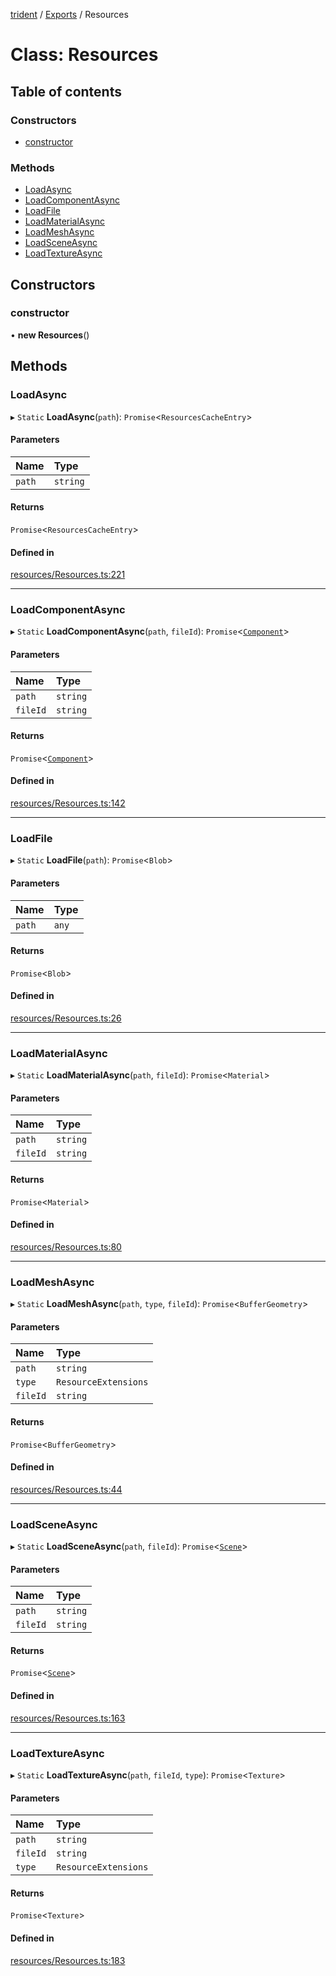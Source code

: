 [trident](../README.md) / [Exports](../modules.md) / Resources

# Class: Resources

## Table of contents

### Constructors

- [constructor](Resources.md#constructor)

### Methods

- [LoadAsync](Resources.md#loadasync)
- [LoadComponentAsync](Resources.md#loadcomponentasync)
- [LoadFile](Resources.md#loadfile)
- [LoadMaterialAsync](Resources.md#loadmaterialasync)
- [LoadMeshAsync](Resources.md#loadmeshasync)
- [LoadSceneAsync](Resources.md#loadsceneasync)
- [LoadTextureAsync](Resources.md#loadtextureasync)

## Constructors

### constructor

• **new Resources**()

## Methods

### LoadAsync

▸ `Static` **LoadAsync**(`path`): `Promise`<`ResourcesCacheEntry`\>

#### Parameters

| Name | Type |
| :------ | :------ |
| `path` | `string` |

#### Returns

`Promise`<`ResourcesCacheEntry`\>

#### Defined in

[resources/Resources.ts:221](https://github.com/AIFanatic/Trident/blob/456b6ba/src/resources/Resources.ts#L221)

___

### LoadComponentAsync

▸ `Static` **LoadComponentAsync**(`path`, `fileId`): `Promise`<[`Component`](Components.Component.md)\>

#### Parameters

| Name | Type |
| :------ | :------ |
| `path` | `string` |
| `fileId` | `string` |

#### Returns

`Promise`<[`Component`](Components.Component.md)\>

#### Defined in

[resources/Resources.ts:142](https://github.com/AIFanatic/Trident/blob/456b6ba/src/resources/Resources.ts#L142)

___

### LoadFile

▸ `Static` **LoadFile**(`path`): `Promise`<`Blob`\>

#### Parameters

| Name | Type |
| :------ | :------ |
| `path` | `any` |

#### Returns

`Promise`<`Blob`\>

#### Defined in

[resources/Resources.ts:26](https://github.com/AIFanatic/Trident/blob/456b6ba/src/resources/Resources.ts#L26)

___

### LoadMaterialAsync

▸ `Static` **LoadMaterialAsync**(`path`, `fileId`): `Promise`<`Material`\>

#### Parameters

| Name | Type |
| :------ | :------ |
| `path` | `string` |
| `fileId` | `string` |

#### Returns

`Promise`<`Material`\>

#### Defined in

[resources/Resources.ts:80](https://github.com/AIFanatic/Trident/blob/456b6ba/src/resources/Resources.ts#L80)

___

### LoadMeshAsync

▸ `Static` **LoadMeshAsync**(`path`, `type`, `fileId`): `Promise`<`BufferGeometry`\>

#### Parameters

| Name | Type |
| :------ | :------ |
| `path` | `string` |
| `type` | `ResourceExtensions` |
| `fileId` | `string` |

#### Returns

`Promise`<`BufferGeometry`\>

#### Defined in

[resources/Resources.ts:44](https://github.com/AIFanatic/Trident/blob/456b6ba/src/resources/Resources.ts#L44)

___

### LoadSceneAsync

▸ `Static` **LoadSceneAsync**(`path`, `fileId`): `Promise`<[`Scene`](Scene.md)\>

#### Parameters

| Name | Type |
| :------ | :------ |
| `path` | `string` |
| `fileId` | `string` |

#### Returns

`Promise`<[`Scene`](Scene.md)\>

#### Defined in

[resources/Resources.ts:163](https://github.com/AIFanatic/Trident/blob/456b6ba/src/resources/Resources.ts#L163)

___

### LoadTextureAsync

▸ `Static` **LoadTextureAsync**(`path`, `fileId`, `type`): `Promise`<`Texture`\>

#### Parameters

| Name | Type |
| :------ | :------ |
| `path` | `string` |
| `fileId` | `string` |
| `type` | `ResourceExtensions` |

#### Returns

`Promise`<`Texture`\>

#### Defined in

[resources/Resources.ts:183](https://github.com/AIFanatic/Trident/blob/456b6ba/src/resources/Resources.ts#L183)
